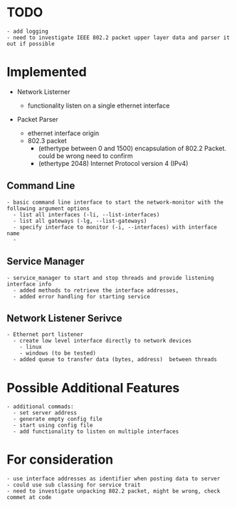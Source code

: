 
# TODO
    - add logging
    - need to investigate IEEE 802.2 packet upper layer data and parser it out if possible
    
# Implemented

  - Network Listerner
    - functionality listen on a single ethernet interface
  
  - Packet Parser
    - ethernet interface origin
    - 802.3 packet
      - (ethertype between 0 and 1500) encapsulation of 802.2 Packet. could be wrong need to confirm
      - (ethertype 2048) Internet Protocol version 4 (IPv4)

## Command Line
    - basic command line interface to start the network-monitor with the following argument options
      - list all interfaces (-li, --list-interfaces)
      - list all gateways (-lg, --list-gateways)
      - specify interface to monitor (-i, --interfaces) with interface name
      - 
## Service Manager
    - service_manager to start and stop threads and provide listening interface info
      - added methods to retrieve the interface addresses,
      - added error handling for starting service
      
## Network Listener Serivce
    - Ethernet port listener
      - create low level interface directly to network devices
        - linux
        - windows (to be tested)
      - added queue to transfer data (bytes, address)  between threads

# Possible Additional Features
    - additional commads:
      - set server address
      - generate empty config file
      - start using config file
      - add functionality to listen on multiple interfaces

# For consideration 
    - use interface addresses as identifier when posting data to server
    - could use sub classing for service trait
    - need to investigate unpacking 802.2 packet, might be wrong, check commet at code


